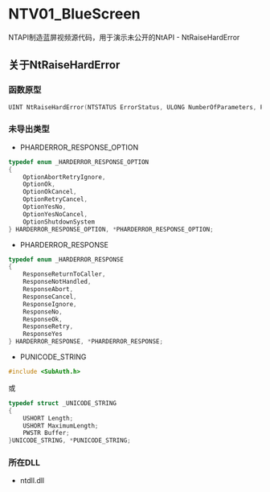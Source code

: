 # NTV01_BlueScreen
NTAPI制造蓝屏视频源代码，用于演示未公开的NtAPI - NtRaiseHardError

## 关于NtRaiseHardError

### 函数原型
```c++
UINT NtRaiseHardError(NTSTATUS ErrorStatus, ULONG NumberOfParameters, PUNICODE_STRING UnicodeStringParameterMask OPTIONAL, PVOID Parameters, HARDERROR_RESPONSE_OPTION ResponseOption, PHARDERROR_RESPONSE Response);
```

### 未导出类型
 - PHARDERROR_RESPONSE_OPTION
```c++
typedef enum _HARDERROR_RESPONSE_OPTION
{
	OptionAbortRetryIgnore,
	OptionOk,
	OptionOkCancel,
	OptionRetryCancel,
	OptionYesNo,
	OptionYesNoCancel,
	OptionShutdownSystem
} HARDERROR_RESPONSE_OPTION, *PHARDERROR_RESPONSE_OPTION;
```

 - PHARDERROR_RESPONSE
```c++
typedef enum _HARDERROR_RESPONSE 
{
	ResponseReturnToCaller,
	ResponseNotHandled,
	ResponseAbort,
	ResponseCancel,
	ResponseIgnore,
	ResponseNo,
	ResponseOk,
	ResponseRetry,
	ResponseYes
} HARDERROR_RESPONSE, *PHARDERROR_RESPONSE;
```

 - PUNICODE_STRING
```c++
#include <SubAuth.h>
```
或
```c++
typedef struct _UNICODE_STRING
{
	USHORT Length;
	USHORT MaximumLength;
	PWSTR Buffer;
}UNICODE_STRING, *PUNICODE_STRING;
```

### 所在DLL
 - ntdll.dll
